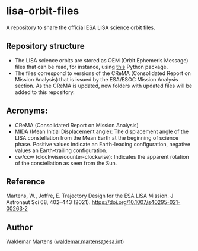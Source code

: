 # lisa-orbit-files
A repository to share the official ESA LISA science orbit files.

##  Repository structure
* The LISA science orbits are stored as OEM (Orbit Ephemeris Message) files that can be read, for instance, using [this](https://pypi.org/project/oem/) Python package.
* The files correspond to versions of the CReMA (Consolidated Report on Mission Analysis) that is issued by the ESA/ESOC Mission Analysis section. As the CReMA is updated, new folders with updated files will be added to this repository.

## Acronyms:
* CReMA (Consolidated Report on Mission Analysis)
* MIDA (Mean Initial Displacement angle): The displacement angle of the LISA constellation from the Mean Earth at the beginning of science phase. Positive values indicate an Earth-leading configuration, negative values an Earth-trailing configuration.
* cw/ccw (clockwise/counter-clockwise): Indicates the apparent rotation of the constellation as seen from the Sun.

## Reference
Martens, W., Joffre, E. Trajectory Design for the ESA LISA Mission. J Astronaut Sci 68, 402–443 (2021). https://doi.org/10.1007/s40295-021-00263-2


## Author
Waldemar Martens (waldemar.martens@esa.int)

